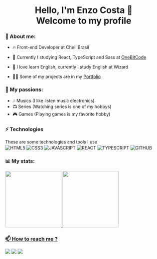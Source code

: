 <h1 align="center"> Hello, I'm Enzo Costa 👋 <br> Welcome to my profile</h1>

### 🌻 About me:
 - 🔥 Front-end Developer at Cheil Brasil
 
 - 🌱 Currently I studying React, TypeScript and Sass at <a href="https://programador.onebitcode.com/">OneBitCode </a>
 
 - 🚀 I love learn English, currently I study English at Wizard
 
 - 👨‍💻 Some of my projects are in my <a href="[https://enzoxavier1001.github.io/my-portfolio/](https://startling-puppy-139526.netlify.app/)">Portfolio </a>
 
### 👯 My passions:
- 🎶 Musics (I like listen music electronics)
- 📺 Series (Watching series is one of my hobbys)
- 🎮 Games (Playing games is my favorite hobby)

### ⚡ Technologies
<p style="margin: 0px;">These are some technologies and tools I use </p>
<div>
<img align="center" alt="HTML5" 
src="https://img.shields.io/badge/HTML5-E34F26?style=for-the-badge&logo=html5&logoColor=white">
<img align="center" alt="CSS3" 
src="https://img.shields.io/badge/CSS3-1572B6?style=for-the-badge&logo=css3&logoColor=white">
<img align="center" alt="JAVASCRIPT" 
src="https://img.shields.io/badge/JavaScript-F7DF1E?style=for-the-badge&logo=javascript&logoColor=black">
<img align="center" alt="REACT" 
src="https://img.shields.io/badge/React-20232A?style=for-the-badge&logo=react&logoColor=61DAFB">
<img align="center" alt="TYPESCRIPT"
src="https://img.shields.io/badge/typescript-%23007ACC.svg?style=for-the-badge&logo=typescript&logoColor=white"> 
<img align="center" alt="GITHUB"
src="https://img.shields.io/badge/GitHub-100000?style=for-the-badge&logo=github&logoColor=white"> 
<div>

### 📊 My stats:

<div>
  <a href="https://github.com/enzoxavier1001">
  <img height="180em" src="https://github-readme-stats.vercel.app/api?username=enzoxavier1001&show_icons=true&theme=onedark&include_all_commits=true&count_private=true"/>
  <img height="180em" src="https://github-readme-stats.vercel.app/api/top-langs/?username=enzoxavier1001&layout=compact&langs_count=7&theme=onedark"/>
</div>

### 📫 How to reach me ?
  <a href="https://www.linkedin.com/in/enzocosta07/" target="_blank"><img src="https://img.shields.io/badge/-LinkedIn-%230077B5?style=for-the-badge&logo=linkedin&logoColor=white" target="_blank"></a> 
    <a href="https://www.instagram.com/enzocx_" target="_blank"><img src="https://img.shields.io/badge/-Instagram-%23E4405F?style=for-the-badge&logo=instagram&logoColor=white" target="_blank"></a>
  <a href = "mailto:enzo_costa7@hotmail.com"><img src="https://img.shields.io/badge/Microsoft_Outlook-0078D4?style=for-the-badge&logo=microsoft-outlook&logoColor=white" target="_blank"></a>

</div>
